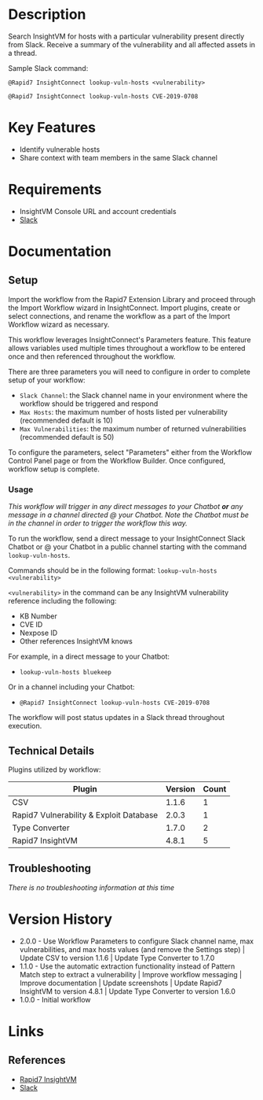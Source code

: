 # Description

Search InsightVM for hosts with a particular vulnerability present directly from Slack. Receive a summary of the vulnerability and all affected assets in a thread.

Sample Slack command:

`@Rapid7 InsightConnect lookup-vuln-hosts <vulnerability>`

`@Rapid7 InsightConnect lookup-vuln-hosts CVE-2019-0708`

# Key Features

* Identify vulnerable hosts
* Share context with team members in the same Slack channel

# Requirements

* InsightVM Console URL and account credentials
* [Slack](https://insightconnect.help.rapid7.com/docs/configure-slack-for-chatops)

# Documentation

## Setup

Import the workflow from the Rapid7 Extension Library and proceed through the Import Workflow wizard in InsightConnect. Import plugins, create or select connections, and rename the workflow as a part of the Import Workflow wizard as necessary.

This workflow leverages InsightConnect's Parameters feature. This feature allows variables used multiple times throughout a workflow to be entered once and then referenced throughout the workflow.

There are three parameters you will need to configure in order to complete setup of your workflow:
* `Slack Channel`:  the Slack channel name in your environment where the workflow should be triggered and respond
* `Max Hosts`: the maximum number of hosts listed per vulnerability (recommended default is 10)
* `Max Vulnerabilities`: the maximum number of returned vulnerabilities (recommended default is 50)

To configure the parameters, select "Parameters" either from the Workflow Control Panel page or from the Workflow Builder. Once configured, workflow setup is complete.

### Usage

*This workflow will trigger in any direct messages to your Chatbot **or** any message in a channel directed @ your Chatbot. Note the Chatbot must be in the channel in order to trigger the workflow this way.*

To run the workflow, send a direct message to your InsightConnect Slack Chatbot or @ your Chatbot in a public channel starting with the command `lookup-vuln-hosts`.

Commands should be in the following format: `lookup-vuln-hosts <vulnerability>`

`<vulnerability>` in the command can be any InsightVM vulnerability reference including the following:
* KB Number
* CVE ID
* Nexpose ID
* Other references InsightVM knows

For example, in a direct message to your Chatbot:
* `lookup-vuln-hosts bluekeep`

Or in a channel including your Chatbot:
* `@Rapid7 InsightConnect lookup-vuln-hosts CVE-2019-0708`

The workflow will post status updates in a Slack thread throughout execution.

## Technical Details

Plugins utilized by workflow:

|Plugin|Version|Count|
|----|----|--------|
|CSV|1.1.6|1|
|Rapid7 Vulnerability & Exploit Database|2.0.3|1|
|Type Converter|1.7.0|2|
|Rapid7 InsightVM|4.8.1|5|

## Troubleshooting

_There is no troubleshooting information at this time_

# Version History

* 2.0.0 - Use Workflow Parameters to configure Slack channel name, max vulnerabilities, and max hosts values (and remove the Settings step) | Update CSV to version 1.1.6 | Update Type Converter to 1.7.0
* 1.1.0 - Use the automatic extraction functionality instead of Pattern Match step to extract a vulnerability | Improve workflow messaging | Improve documentation | Update screenshots | Update Rapid7 InsightVM to version 4.8.1 | Update Type Converter to version 1.6.0
* 1.0.0 - Initial workflow

# Links

## References

* [Rapid7 InsightVM](https://www.rapid7.com/products/insightvm)
* [Slack](https://slack.com)
